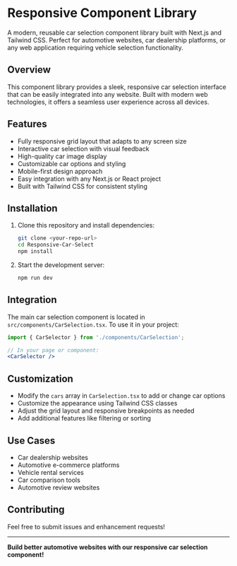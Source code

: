 # Responsive Component Library

A modern, reusable car selection component library built with Next.js and Tailwind CSS. Perfect for automotive websites, car dealership platforms, or any web application requiring vehicle selection functionality.

## Overview
This component library provides a sleek, responsive car selection interface that can be easily integrated into any website. Built with modern web technologies, it offers a seamless user experience across all devices.

## Features
- Fully responsive grid layout that adapts to any screen size
- Interactive car selection with visual feedback
- High-quality car image display
- Customizable car options and styling
- Mobile-first design approach
- Easy integration with any Next.js or React project
- Built with Tailwind CSS for consistent styling

## Installation
1. Clone this repository and install dependencies:
   ```bash
   git clone <your-repo-url>
   cd Responsive-Car-Select
   npm install
   ```

2. Start the development server:
   ```bash
   npm run dev
   ```

## Integration
The main car selection component is located in `src/components/CarSelection.tsx`. To use it in your project:

```jsx
import { CarSelector } from './components/CarSelection';

// In your page or component:
<CarSelector />
```

## Customization
- Modify the `cars` array in `CarSelection.tsx` to add or change car options
- Customize the appearance using Tailwind CSS classes
- Adjust the grid layout and responsive breakpoints as needed
- Add additional features like filtering or sorting

## Use Cases
- Car dealership websites
- Automotive e-commerce platforms
- Vehicle rental services
- Car comparison tools
- Automotive review websites

## Contributing
Feel free to submit issues and enhancement requests!

---

**Build better automotive websites with our responsive car selection component!** 
